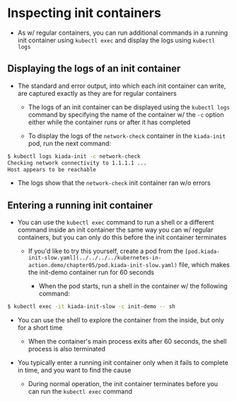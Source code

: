 # Inspecting init containers

* As w/ regular containers, you can run additional commands in a running init container using `kubectl exec` and display the logs using `kubectl logs`

## Displaying the logs of an init container

* The standard and error output, into which each init container can write, are captured exactly as they are for regular containers

  * The logs of an init container can be displayed using the `kubectl logs` command by specifying the name of the container w/ the `-c` option either while the container runs or after it has completed

  * To display the logs of the `network-check` container in the `kiada-init` pod, run the next command:

```zsh
$ kubectl logs kiada-init -c network-check
Checking network connectivity to 1.1.1.1 ...
Host appears to be reachable
```

* The logs show that the `network-check` init container ran w/o errors

## Entering a running init container

* You can use the `kubectl exec` command to run a shell or a different command inside an init container the same way you can w/ regular containers, but you can only do this before the init container terminates

  * If you'd like to try this yourself, create a pod from the `[pod.kiada-init-slow.yaml](../../../../kubernetes-in-action.demo/chapter05/pod.kiada-init-slow.yaml)` file, which makes the init-demo container run for 60 seconds

    * When the pod starts, run a shell in the container w/ the following command:

```zsh
$ kubectl exec -it kiada-init-slow -c init-demo -- sh
```

  * You can use the shell to explore the container from the inside, but only for a short time

    * When the container's main process exits after 60 seconds, the shell process is also terminated

* You typically enter a running init container only when it fails to complete in time, and you want to find the cause

  * During normal operation, the init container terminates before you can run the `kubectl exec` command
